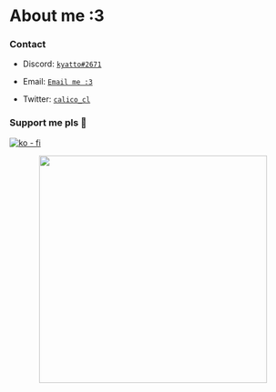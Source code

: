 <h1>About me :3</h1>

<h3>Contact</h3>



+ Discord: <a href="https://discord.com/users/828795326878056459">`kyatto#2671`</a>

+ Email: <a href="mailto:kyatto@kyaliko.com">`Email me :3`</a>

+ Twitter: <a href="https://twitter.com/calico_cl">`calico_cl`</a>

### Support me pls 🙏

[![ko - fi](https://ko-fi.com/img/githubbutton_sm.svg)](https://ko-fi.com/O5O4D6DP7)
  
  <p align=center>
   <img src="https://github-readme-stats.vercel.app/api?username=hi-doki&show_icons=true&theme=dark" width=400 align=center />
  </p>
  
